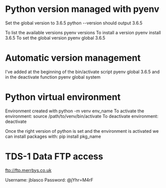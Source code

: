 # Python version managed with pyenv

Set the global version to 3.6.5
python --version should output 3.6.5

To list the available versions
    pyenv versions
To install a version
    pyenv install 3.6.5
To set the global version
    pyenv global 3.6.5
    
# Automatic version management
I've added at the beginning of the bin/activate script
    pyenv global 3.6.5
and in the deactivate function
    pyenv global system

# Python virtual environment
Environment created with
    python -m venv env_name
To activate the environment:
    source /path/to/venv/bin/activate
To deactivate environment:
    deactivate

Once the right version of python is set and the environment is activated we can install packages with:
    pip install pkg_name

# TDS-1 Data FTP access
ftp://ftp.merrbys.co.uk

Username:     jblasco
Password:      @jYhr=M4rF
